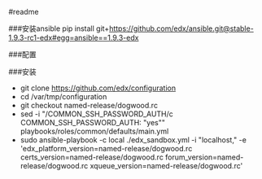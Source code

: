 #readme

###安装ansible
pip install  git+https://github.com/edx/ansible.git@stable-1.9.3-rc1-edx#egg=ansible==1.9.3-edx

###配置


###安装
*  git clone https://github.com/edx/configuration
*  cd /var/tmp/configuration
*  git checkout named-release/dogwood.rc
*  sed -i "/COMMON_SSH_PASSWORD_AUTH/c COMMON_SSH_PASSWORD_AUTH: \"yes\"" playbooks/roles/common/defaults/main.yml
*  sudo ansible-playbook -c local ./edx_sandbox.yml -i "localhost," -e 'edx_platform_version=named-release/dogwood.rc certs_version=named-release/dogwood.rc forum_version=named-release/dogwood.rc xqueue_version=named-release/dogwood.rc'


